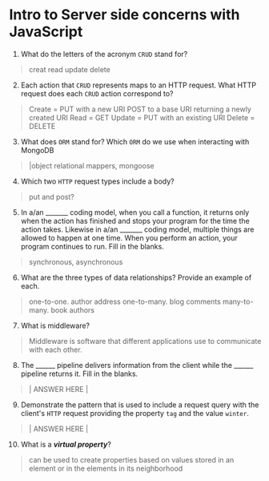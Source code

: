 # Intro to Server side concerns with JavaScript
01. What do the letters of the acronym `CRUD` stand for?

  > creat read update delete 

02. Each action that `CRUD` represents maps to an HTTP request. What HTTP request does each `CRUD` action correspond to?

  > Create = PUT with a new URI
         POST to a base URI returning a newly created URI
Read   = GET
Update = PUT with an existing URI
Delete = DELETE

03. What does `ORM` stand for? Which `ORM` do we use when interacting with MongoDB

  > |object relational mappers, mongoose 

04. Which two `HTTP` request types include a body?

  > put and post?

05. In a/an _______ coding model, when you call a function, it returns only when the action has finished and stops your program for the time the action takes. Likewise in a/an _______ coding model, multiple things are allowed to happen at one time. When you perform an action, your program continues to run.  Fill in the blanks.

  >synchronous, asynchronous 

06. What are the three types of data relationships? Provide an example of each.

  > one-to-one. author address 
one-to-many. blog comments 
many-to-many. book authors

07. What is middleware?

  >Middleware is software that different applications use to communicate with each other.

08. The ______ pipeline delivers information from the client while the ______ pipeline returns it. Fill in the blanks. 

  > | ANSWER HERE |

09. Demonstrate the pattern that is used to include a request query with the client's `HTTP` request providing the property `tag` and the value `winter`.

  > | ANSWER HERE |

10. What is a ***virtual property***?

  > can be used to create properties based on values stored in an element or in the elements in its neighborhood